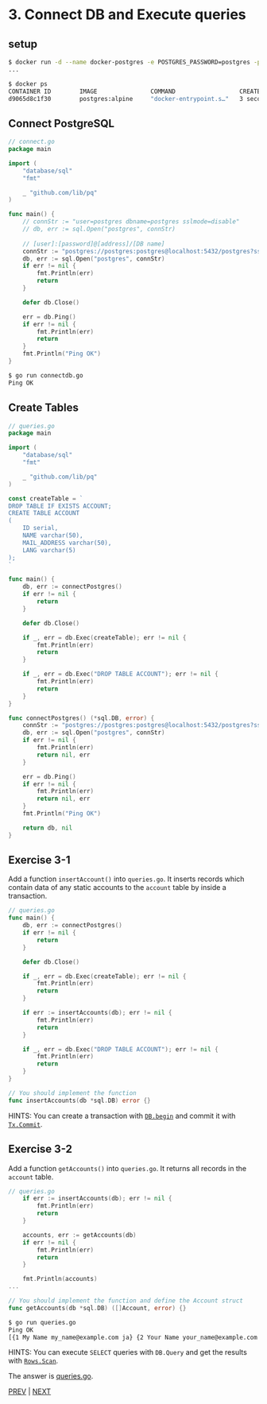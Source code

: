 # 3. Connect DB and Execute queries

## setup

```sh
$ docker run -d --name docker-postgres -e POSTGRES_PASSWORD=postgres -p 5432:5432 postgres:alpine
...

$ docker ps
CONTAINER ID        IMAGE               COMMAND                  CREATED             STATUS              PORTS                    NAMES
d9065d8c1f30        postgres:alpine     "docker-entrypoint.s…"   3 seconds ago       Up 4 seconds        0.0.0.0:5432->5432/tcp   docker-postgres
```

## Connect PostgreSQL

```go
// connect.go
package main

import (
	"database/sql"
	"fmt"

	_ "github.com/lib/pq"
)

func main() {
	// connStr := "user=postgres dbname=postgres sslmode=disable"
	// db, err := sql.Open("postgres", connStr)
	
	// [user]:[password]@[address]/[DB name]
	connStr := "postgres://postgres:postgres@localhost:5432/postgres?sslmode=disable"
	db, err := sql.Open("postgres", connStr)
	if err != nil {
		fmt.Println(err)
		return
	}

	defer db.Close()

	err = db.Ping()
	if err != nil {
		fmt.Println(err)
		return
	}
	fmt.Println("Ping OK")
}
```

```sh
$ go run connectdb.go
Ping OK
```

## Create Tables

```go
// queries.go
package main

import (
	"database/sql"
	"fmt"

	_ "github.com/lib/pq"
)

const createTable = `
DROP TABLE IF EXISTS ACCOUNT;
CREATE TABLE ACCOUNT
(
	ID serial,
	NAME varchar(50),
	MAIL_ADDRESS varchar(50),
	LANG varchar(5)
);
`

func main() {
	db, err := connectPostgres()
	if err != nil {
		return
	}

	defer db.Close()

	if _, err = db.Exec(createTable); err != nil {
		fmt.Println(err)
		return
	}

	if _, err = db.Exec("DROP TABLE ACCOUNT"); err != nil {
		fmt.Println(err)
		return
	}
}

func connectPostgres() (*sql.DB, error) {
	connStr := "postgres://postgres:postgres@localhost:5432/postgres?sslmode=disable"
	db, err := sql.Open("postgres", connStr)
	if err != nil {
		fmt.Println(err)
		return nil, err
	}

	err = db.Ping()
	if err != nil {
		fmt.Println(err)
		return nil, err
	}
	fmt.Println("Ping OK")

	return db, nil
}
```

## Exercise 3-1

Add a function `insertAccount()` into `queries.go`. It inserts records which contain data of any static accounts to the `account` table by inside a transaction.

```go
// queries.go
func main() {
	db, err := connectPostgres()
	if err != nil {
		return
	}

	defer db.Close()

	if _, err = db.Exec(createTable); err != nil {
		fmt.Println(err)
		return
	}

	if err := insertAccounts(db); err != nil {
		fmt.Println(err)
		return
	}

	if _, err = db.Exec("DROP TABLE ACCOUNT"); err != nil {
		fmt.Println(err)
		return
	}
}

// You should implement the function
func insertAccounts(db *sql.DB) error {}
```

HINTS: You can create a transaction with [`DB.begin`](https://golang.org/pkg/database/sql/#DB.Begin) and commit it with [`Tx.Commit`](https://golang.org/pkg/database/sql/#Tx.Commit).

## Exercise 3-2

Add a function `getAccounts()` into `queries.go`. It returns all records in the `account` table.

```go
// queries.go
	if err := insertAccounts(db); err != nil {
		fmt.Println(err)
		return
	}

	accounts, err := getAccounts(db)
	if err != nil {
		fmt.Println(err)
		return
	}

	fmt.Println(accounts)
...

// You should implement the function and define the Account struct
func getAccounts(db *sql.DB) ([]Account, error) {}
```

```sh
$ go run queries.go
Ping OK
[{1 My Name my_name@example.com ja} {2 Your Name your_name@example.com en}]
```

HINTS: You can execute `SELECT` queries with `DB.Query` and get the results with [`Rows.Scan`](https://golang.org/pkg/database/sql/#Row.Scan).

The answer is [queries.go](main/queries.go).

[PREV](../02) | [NEXT](../04)
